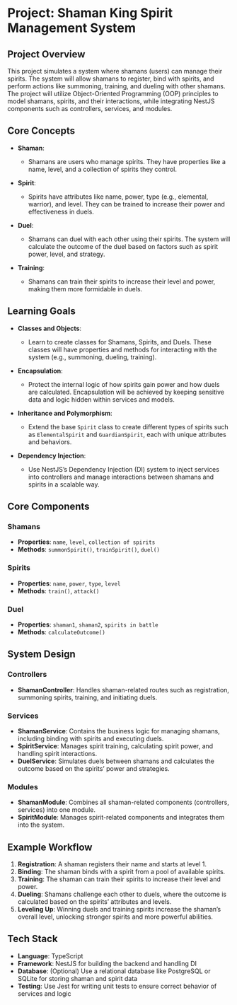 # Project: Shaman King Spirit Management System

## Project Overview

This project simulates a system where shamans (users) can manage their spirits. The system will allow shamans to register, bind with spirits, and perform actions like summoning, training, and dueling with other shamans. The project will utilize Object-Oriented Programming (OOP) principles to model shamans, spirits, and their interactions, while integrating NestJS components such as controllers, services, and modules.

## Core Concepts

- **Shaman**:
  - Shamans are users who manage spirits. They have properties like a name, level, and a collection of spirits they control.
  
- **Spirit**:
  - Spirits have attributes like name, power, type (e.g., elemental, warrior), and level. They can be trained to increase their power and effectiveness in duels.
  
- **Duel**:
  - Shamans can duel with each other using their spirits. The system will calculate the outcome of the duel based on factors such as spirit power, level, and strategy.
  
- **Training**:
  - Shamans can train their spirits to increase their level and power, making them more formidable in duels.

## Learning Goals

- **Classes and Objects**:
  - Learn to create classes for Shamans, Spirits, and Duels. These classes will have properties and methods for interacting with the system (e.g., summoning, dueling, training).

- **Encapsulation**:
  - Protect the internal logic of how spirits gain power and how duels are calculated. Encapsulation will be achieved by keeping sensitive data and logic hidden within services and models.

- **Inheritance and Polymorphism**:
  - Extend the base `Spirit` class to create different types of spirits such as `ElementalSpirit` and `GuardianSpirit`, each with unique attributes and behaviors.

- **Dependency Injection**:
  - Use NestJS’s Dependency Injection (DI) system to inject services into controllers and manage interactions between shamans and spirits in a scalable way.

## Core Components

### Shamans

- **Properties**: `name`, `level`, `collection of spirits`
- **Methods**: `summonSpirit()`, `trainSpirit()`, `duel()`

### Spirits

- **Properties**: `name`, `power`, `type`, `level`
- **Methods**: `train()`, `attack()`

### Duel

- **Properties**: `shaman1`, `shaman2`, `spirits in battle`
- **Methods**: `calculateOutcome()`

## System Design

### Controllers

- **ShamanController**: Handles shaman-related routes such as registration, summoning spirits, training, and initiating duels.

### Services

- **ShamanService**: Contains the business logic for managing shamans, including binding with spirits and executing duels.
- **SpiritService**: Manages spirit training, calculating spirit power, and handling spirit interactions.
- **DuelService**: Simulates duels between shamans and calculates the outcome based on the spirits’ power and strategies.

### Modules

- **ShamanModule**: Combines all shaman-related components (controllers, services) into one module.
- **SpiritModule**: Manages spirit-related components and integrates them into the system.

## Example Workflow

1. **Registration**: A shaman registers their name and starts at level 1.
2. **Binding**: The shaman binds with a spirit from a pool of available spirits.
3. **Training**: The shaman can train their spirits to increase their level and power.
4. **Dueling**: Shamans challenge each other to duels, where the outcome is calculated based on the spirits’ attributes and levels.
5. **Leveling Up**: Winning duels and training spirits increase the shaman’s overall level, unlocking stronger spirits and more powerful abilities.

## Tech Stack

- **Language**: TypeScript
- **Framework**: NestJS for building the backend and handling DI
- **Database**: (Optional) Use a relational database like PostgreSQL or SQLite for storing shaman and spirit data
- **Testing**: Use Jest for writing unit tests to ensure correct behavior of services and logic

